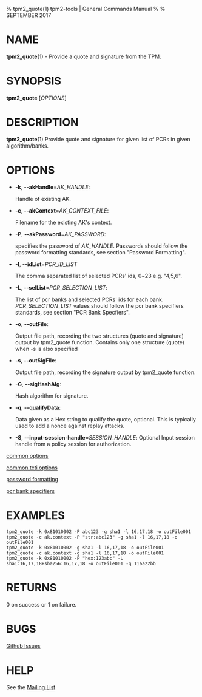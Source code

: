 % tpm2_quote(1) tpm2-tools | General Commands Manual
%
% SEPTEMBER 2017

# NAME

**tpm2_quote**(1) - Provide a quote and signature from the TPM.

# SYNOPSIS

**tpm2_quote** [*OPTIONS*]

# DESCRIPTION

**tpm2_quote**(1) Provide quote and signature for given list of PCRs in given algorithm/banks.

# OPTIONS

  * **-k**, **--akHandle**=_AK\_HANDLE_:

    Handle of existing AK.

  * **-c**, **--akContext**=_AK\_CONTEXT\_FILE_:

    Filename for the existing AK's context.

  * **-P**, **--akPassword**=_AK\_PASSWORD_:

    specifies the password of _AK\_HANDLE_. Passwords should follow the
    password formatting standards, see section "Password Formatting".

  * **-l**, **--idList**=_PCR\_ID\_LIST_
	
	The comma separated list of selected PCRs' ids, 0~23 e.g. "4,5,6".

  * **-L**, **--selList**=_PCR\_SELECTION\_LIST_:

    The list of pcr banks and selected PCRs' ids for each bank.
    _PCR\_SELECTION\_LIST_ values should follow the
    pcr bank specifiers standards, see section "PCR Bank Specfiers".

  * **-o**, **--outFile**:

    Output file path, recording the two structures (quote and signature) output by tpm2_quote function.
    Contains only one structure (quote) when -s is also specified

  * **-s**, **--outSigFile**:

    Output file path, recording the signature output by tpm2_quote function.

  * **-G**, **--sigHashAlg**:

    Hash algorithm for signature.

  * **-q**, **--qualifyData**:

    Data given as a Hex string to qualify the  quote, optional. This is typically
    used to add a nonce against replay attacks.

  * **-S**, **--input-session-handle**=_SESSION\_HANDLE_:
    Optional Input session handle from a policy session for authorization.

[common options](common/options.md)

[common tcti options](common/tcti.md)

[password formatting](common/password.md)

[pcr bank specifiers](common/password.md)

# EXAMPLES

```
tpm2_quote -k 0x81010002 -P abc123 -g sha1 -l 16,17,18 -o outFile001
tpm2_quote -c ak.context -P "str:abc123" -g sha1 -l 16,17,18 -o outFile001
tpm2_quote -k 0x81010002 -g sha1 -l 16,17,18 -o outFile001
tpm2_quote -c ak.context -g sha1 -l 16,17,18 -o outFile001
tpm2_quote -k 0x81010002 -P "hex:123abc" -L sha1:16,17,18+sha256:16,17,18 -o outFile001 -q 11aa22bb
```

# RETURNS

0 on success or 1 on failure.

# BUGS

[Github Issues](https://github.com/01org/tpm2-tools/issues)

# HELP

See the [Mailing List](https://lists.01.org/mailman/listinfo/tpm2)